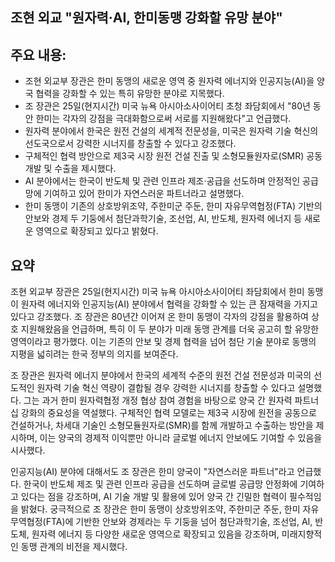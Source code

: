 ## 조현 외교 "원자력·AI, 한미동맹 강화할 유망 분야"

## 주요 내용:
*   조현 외교부 장관은 한미 동맹의 새로운 영역 중 원자력 에너지와 인공지능(AI)을 양국 협력을 강화할 수 있는 특히 유망한 분야로 지목했다.
*   조 장관은 25일(현지시간) 미국 뉴욕 아시아소사이어티 초청 좌담회에서 "80년 동안 한미는 각자의 강점을 극대화함으로써 서로를 지원해왔다"고 언급했다.
*   원자력 분야에서 한국은 원전 건설의 세계적 전문성을, 미국은 원자력 기술 혁신의 선도국으로서 강력한 시너지를 창출할 수 있다고 강조했다.
*   구체적인 협력 방안으로 제3국 시장 원전 건설 진출 및 소형모듈원자로(SMR) 공동 개발 및 수출을 제시했다.
*   AI 분야에서는 한국이 반도체 및 관련 인프라 제조·공급을 선도하며 안정적인 공급망에 기여하고 있어 한미가 자연스러운 파트너라고 설명했다.
*   한미 동맹이 기존의 상호방위조약, 주한미군 주둔, 한미 자유무역협정(FTA) 기반의 안보와 경제 두 기둥에서 첨단과학기술, 조선업, AI, 반도체, 원자력 에너지 등 새로운 영역으로 확장되고 있다고 밝혔다.

## 요약
조현 외교부 장관은 25일(현지시간) 미국 뉴욕 아시아소사이어티 좌담회에서 한미 동맹이 원자력 에너지와 인공지능(AI) 분야에서 협력을 강화할 수 있는 큰 잠재력을 가지고 있다고 강조했다. 조 장관은 80년간 이어져 온 한미 동맹이 각자의 강점을 활용하여 상호 지원해왔음을 언급하며, 특히 이 두 분야가 미래 동맹 관계를 더욱 공고히 할 유망한 영역이라고 평가했다. 이는 기존의 안보 및 경제 협력을 넘어 첨단 기술 분야로 동맹의 지평을 넓히려는 한국 정부의 의지를 보여준다.

조 장관은 원자력 에너지 분야에서 한국의 세계적 수준의 원전 건설 전문성과 미국의 선도적인 원자력 기술 혁신 역량이 결합될 경우 강력한 시너지를 창출할 수 있다고 설명했다. 그는 과거 한미 원자력협정 개정 협상 참여 경험을 바탕으로 양국 간 원자력 파트너십 강화의 중요성을 역설했다. 구체적인 협력 모델로는 제3국 시장에 원전을 공동으로 건설하거나, 차세대 기술인 소형모듈원자로(SMR)를 함께 개발하고 수출하는 방안을 제시하며, 이는 양국의 경제적 이익뿐만 아니라 글로벌 에너지 안보에도 기여할 수 있음을 시사했다.

인공지능(AI) 분야에 대해서도 조 장관은 한미 양국이 "자연스러운 파트너"라고 언급했다. 한국이 반도체 제조 및 관련 인프라 공급을 선도하며 글로벌 공급망 안정화에 기여하고 있다는 점을 강조하며, AI 기술 개발 및 활용에 있어 양국 간 긴밀한 협력이 필수적임을 밝혔다. 궁극적으로 조 장관은 한미 동맹이 상호방위조약, 주한미군 주둔, 한미 자유무역협정(FTA)에 기반한 안보와 경제라는 두 기둥을 넘어 첨단과학기술, 조선업, AI, 반도체, 원자력 에너지 등 다양한 새로운 영역으로 확장되고 있음을 강조하며, 미래지향적인 동맹 관계의 비전을 제시했다.